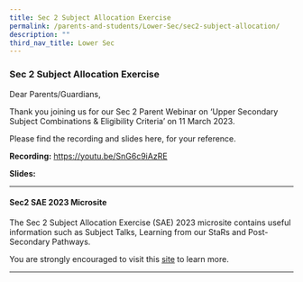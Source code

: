 ```yaml
---
title: Sec 2 Subject Allocation Exercise
permalink: /parents-and-students/Lower-Sec/sec2-subject-allocation/
description: ""
third_nav_title: Lower Sec
---
```

### Sec 2 Subject Allocation Exercise

Dear Parents/Guardians,

Thank you joining us for our Sec 2 Parent Webinar on ‘Upper Secondary Subject Combinations & Eligibility Criteria’ on 11 March 2023.

Please find the recording and slides here, for your reference.

**Recording:**
https://youtu.be/SnG6c9iAzRE

**Slides:**


<hr>

#### Sec2 SAE 2023 Microsite

The Sec 2 Subject Allocation Exercise (SAE) 2023 microsite contains useful information such as Subject Talks, Learning from our StaRs and Post-Secondary Pathways.

You are strongly encouraged to visit this [site](https://sites.google.com/moe.edu.sg/2023-sae/home) to learn more.

<hr>